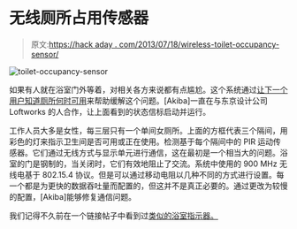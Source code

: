 # 无线厕所占用传感器

> 原文:[https://hack aday . com/2013/07/18/wireless-toilet-occupancy-sensor/](https://hackaday.com/2013/07/18/wireless-toilet-occupancy-sensor/)

![toilet-occupancy-sensor](../Images/bbc41728d09dc82c8541e629af87f51c.png)

如果有人就在浴室门外等着，对相关各方来说都有点尴尬。这个系统通过[让下一个用户知道厕所何时可用](http://www.freaklabs.org/index.php/Blog/Misc/Loftworks-Womens-Toilet-Sensor-Project.html)来帮助缓解这个问题。[Akiba]一直在与东京设计公司 Loftworks 的人合作，让上面看到的状态信标启动并运行。

工作人员大多是女性，每三层只有一个单间女厕所。上面的方框代表三个隔间，用彩色的灯来指示卫生间是否可用或正在使用。检测基于每个隔间中的 PIR 运动传感器。它们通过无线方式与显示单元进行通信，这在最初是一个相当大的问题。浴室的门是钢制的，当关闭时，它们有效地阻止了交流。系统中使用的 900 MHz 无线电基于 802.15.4 协议。但是可以通过移动电阻以几种不同的方式进行设置。每一个都是为更快的数据吞吐量而配置的，但这并不是真正必要的。通过更改为较慢的配置，[Akiba]能够修复通信问题。

我们记得不久前在一个链接帖子中看到过[类似的浴室指示器。](http://hackaday.com/2009/11/22/hackaday-links-sunday-november-22-2009/)